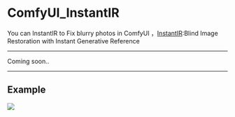 # ComfyUI_InstantIR
You can InstantIR to Fix blurry photos in ComfyUI ，[InstantIR](https://github.com/instantX-research/InstantIR):Blind Image Restoration with Instant Generative Reference

----

Coming soon..

----
 Example
----      
![](https://github.com/smthemex/ComfyUI_InstantIR/blob/main/example.png)
